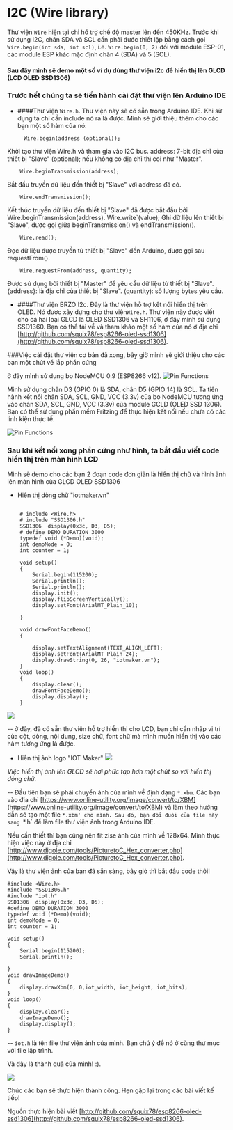 # I2C (Wire library)

Thư viện `Wire` hiện tại chỉ hổ trợ chế độ master lên đến 450KHz. Trước khi sử dụng I2C, chân SDA và SCL cần phải đước thiết lập bằng cách gọi `Wire.begin(int sda, int scl)`, i.e. `Wire.begin(0, 2)` đối với module ESP-01, các module ESP khác mặc định chân 4 (SDA) và 5 (SCL).
#### Sau đây mình sẽ demo một số ví dụ dùng thư viện i2c để hiển thị lên GLCD (LCD OLED SSD1306)
### Trước hết chúng ta sẽ tiến hành cài đặt thư viện lên Arduino IDE

- ####Thư viện `Wire.h`.
 Thư viện này sẽ có sẵn trong Arduino IDE. Khi sử dụng ta chỉ cần include nó ra là được. Mình sẽ giới thiệu thêm cho các bạn một số hàm của nó:


		Wire.begin(address (optional));
Khởi tạo thư viện Wire.h và tham gia vào I2C bus. address: 7-bit địa chỉ của thiết bị "Slave" (optional); nếu không có địa chỉ thì coi như "Master".

		Wire.beginTransmission(address);
Bắt đầu truyền dữ liệu đến thiết bị "Slave" với address đã có.

		Wire.endTransmission();
Kết thúc truyền dữ liệu đến thiết bị "Slave" đã được bắt đầu bởi Wire.beginTransmission(address). 
		Wire.write`(value);
Ghi dữ liệu lên thiết bị "Slave", được gọi giữa beginTransmission() và endTransmission().

		Wire.read();
Đọc dữ liệu được truyền từ thiết bị "Slave" đến Arduino, được gọi sau requestFrom().

		Wire.requestFrom(address, quantity);
Được sử dụng bởi thiết bị "Master" để yêu cầu dữ liệu từ thiết bị "Slave". 
{address}: là địa chỉ của thiết bị "Slave". (quantity): số lượng bytes yêu cầu.


- ####Thư viện BRZO I2c. 
Đây là thư viện hỗ trợ kết nối hiển thị trên OLED. Nó được xây dựng cho thư viện`Wire.h`.
Thư viện này được viết cho cả hai loại GLCD là OLED SSD1306 và SH1106, ở đây mình sử dụng SSD1360. Bạn có thể tải về và  tham khảo một số hàm của nó ở địa chỉ [http://github.com/squix78/esp8266-oled-ssd1306](http://github.com/squix78/esp8266-oled-ssd1306). 

###Việc cài đặt thư viện cơ bản đã xong, bây giờ mình sẽ giới thiệu cho các bạn một chút về lắp phần cứng

ở đây mình sử dụng bo NodeMCU 0.9 (ESP8266 v12).
![Pin Functions](../images/NodeMCU.jpg) 

Mình sử dụng chân D3 (GPIO 0) là SDA, chân D5 (GPIO 14) là SCL.
Ta tiến hành kết nối chân SDA, SCL, GND, VCC (3.3v) của bo NodeMCU tương ứng vào chân SDA, SCL, GND, VCC (3.3v) của module GCLD (OLED SSD 1306). Bạn có thể sử dụng phần mềm Fritzing để thực hiện kết nối nếu chưa có các linh kiện thực tế.

![Pin Functions](../images/i2c.png)

### Sau khi kết nối xong phần cứng như hình, ta bắt đầu viết code hiển thị trên màn hình LCD

Mình sẽ demo cho các bạn 2 đoạn code đơn giản là hiển thị chữ và hình ảnh lên màn hình của GLCD OLED SSD1306

- Hiển thị dòng chữ "iotmaker.vn"
```

	# include <Wire.h>  
	# include "SSD1306.h" 
	SSD1306  display(0x3c, D3, D5);
	# define DEMO_DURATION 3000
	typedef void (*Demo)(void);
	int demoMode = 0;
	int counter = 1;

	void setup() 
	{
  		Serial.begin(115200);
  		Serial.println();
  		Serial.println();
  		display.init();
  		display.flipScreenVertically();
  		display.setFont(ArialMT_Plain_10);

	}	

	void drawFontFaceDemo()
	{
  
    	display.setTextAlignment(TEXT_ALIGN_LEFT);
    	display.setFont(ArialMT_Plain_24);
    	display.drawString(0, 26, "iotmaker.vn");
	}
	void loop() 
	{
  		display.clear();
  		drawFontFaceDemo();
  		display.display();
	}
```


 ![](../images/demo1.png)

 -- ở đây, đã có sẵn thư viện hỗ trợ hiển thị cho LCD, bạn chỉ cần nhập vị trí của cột, dòng, nội dung, size chữ, font chữ mà mình muốn hiển thị vào các hàm tương ứng là được.

 - Hiển thị ảnh logo "IOT Maker"
![](../images/iot-maker.png)

*Việc hiển thị ảnh lên GLCD sẽ hơi phức tạp hơn một chút so với hiển thị dòng chữ.*

-- Đầu tiên bạn sẽ phải chuyển ảnh của mình về định dạng `*.xbm`. Các bạn vào địa chỉ [https://www.online-utility.org/image/convert/to/XBM](https://www.online-utility.org/image/convert/to/XBM) và làm theo hướng dẫn sẽ tạo một file `*.xbm' cho mình. Sau đó, bạn đổi đuôi của file này sang `*.h` để làm file thư viện ảnh trong Arduino IDE.

Nếu cần thiết thì bạn cũng nên fit zise ảnh của mình về  128x64. Mình thực hiện việc này ở địa chỉ [http://www.digole.com/tools/PicturetoC_Hex_converter.php](http://www.digole.com/tools/PicturetoC_Hex_converter.php).


Vậy là thư viện ảnh của bạn đã sẵn sàng, bây giờ thì bắt đầu code thôi!

```
#include <Wire.h>  
#include "SSD1306.h" 
#include "iot.h"
SSD1306  display(0x3c, D3, D5);
#define DEMO_DURATION 3000
typedef void (*Demo)(void);
int demoMode = 0;
int counter = 1;

void setup() 
{
  	Serial.begin(115200);
  	Serial.println();
 
}
void drawImageDemo()
{
    display.drawXbm(0, 0,iot_width, iot_height, iot_bits);
}
void loop()
{
  	display.clear();
  	drawImageDemo();
  	display.display();
}

```
-- `iot.h` là tên file thư viện ảnh của mình. Bạn chú ý để nó ở cùng thư mục với file lập trình.

 Và đây là thành quả của mình! :). 

 ![](../images/demo2.png)

 Chúc các bạn sẽ thực hiện thành công. Hẹn gặp lại trong các bài viết kế tiếp!

 Nguồn thực hiện bài viết [http://github.com/squix78/esp8266-oled-ssd1306](http://github.com/squix78/esp8266-oled-ssd1306). 